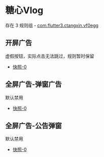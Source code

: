 # 糖心Vlog

存在 3 规则组 - [com.flutter3.ctangxin.vf0egg](/src/apps/com.flutter3.ctangxin.vf0egg.ts)

## 开屏广告

虚假按钮，实际点击无法跳过，规则暂时保留

- [快照-0](https://i.gkd.li/i/12836857)

## 全屏广告-弹窗广告

默认禁用

- [快照-0](https://i.gkd.li/i/12836891)

## 全屏广告-公告弹窗

默认禁用

- [快照-0](https://i.gkd.li/i/12836854)
